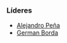 ### Líderes
* [Alejandro Peña](mailto:alejandro.pena@owasp.org)
* [German Borda](mailto:german.borda@owasp.org)
